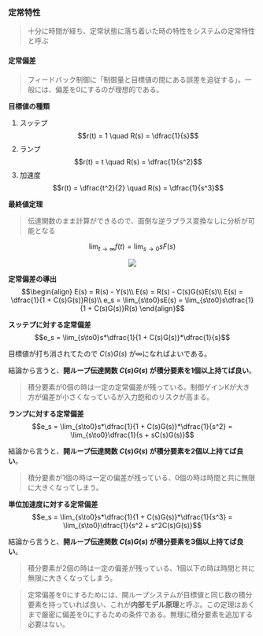 ### 定常特性
> 十分に時間が経ち、定常状態に落ち着いた時の特性をシステムの定常特性と呼ぶ

#### 定常偏差
> フィードバック制御に「制御量と目標値の間にある誤差を追従する」。一般には、偏差を0にするのが理想的である。

**目標値の種類**

1. スッテプ
    $$r(t) = 1 \quad R(s) = \dfrac{1}{s}$$
2. ランプ
    $$r(t) = t \quad R(s) = \dfrac{1}{s^2}$$
3. 加速度
    $$r(t) = \dfrac{t^2}{2} \quad R(s) = \dfrac{1}{s^3}$$

**最終値定理**
> 伝達関数のまま計算ができるので、面倒な逆ラプラス変換なしに分析が可能となる

$$\lim_{t\to∞}f(t) = \lim_{s\to0}sF(s)$$

<p align="center">
    <img src="https://controlabo.com/wp-content/uploads/2022/07/basic_fb_system_block.png"/>
</p>

**定常偏差の導出**
$$\begin{align}
  E(s) = R(s) - Y(s)\\
  E(s) = R(s) - C(s)G(s)E(s)\\
  E(s) = \dfrac{1}{1 + C(s)G(s)}R(s)\\
  e_s = \lim_{s\to0}sE(s) = \lim_{s\to0}s\dfrac{1}{1 + C(s)G(s)}R(s)
\end{align}$$

**スッテプに対する定常偏差**
$$e_s = \lim_{s\to0}s*\dfrac{1}{1 + C(s)G(s)}*\dfrac{1}{s}$$

目標値が打ち消されてたので $C(s)G(s)$ が∞になればよいである。

結論から言うと、**開ループ伝達関数 $C(s)G(s)$ が積分要素を1個以上持てば良い**。

> 積分要素が0個の時は一定の定常偏差が残っている。制御ゲインKが大き方が偏差が小さくなっているが入力飽和のリスクが高まる。

**ランプに対する定常偏差**
$$e_s = \lim_{s\to0}s*\dfrac{1}{1 + C(s)G(s)}*\dfrac{1}{s^2} = \lim_{s\to0}\dfrac{1}{s + sC(s)G(s)}$$

結論から言うと、**開ループ伝達関数 $C(s)G(s)$ が積分要素を2個以上持てば良い**。

> 積分要素が1個の時は一定の偏差が残っている、0個の時は時間と共に無限に大きくなってしまう。

**単位加速度に対する定常偏差**
$$e_s = \lim_{s\to0}s*\dfrac{1}{1 + C(s)G(s)}*\dfrac{1}{s^3} = \lim_{s\to0}\dfrac{1}{s^2 + s^2C(s)G(s)}$$

結論から言うと、**開ループ伝達関数 $C(s)G(s)$ が積分要素を3個以上持てば良い**。 

> 積分要素が2個の時は一定の偏差が残っている、1個以下の時は時間と共に無限に大きくなってしまう。

> 定常偏差を0にするためには、開ループシステムが目標値と同じ数の積分要素を持っていれば良い、これが**内部モデル原理**と呼ぶ。この定理はあくまで厳密に偏差を0にするための条件である。無理に積分要素を追加する必要はない。



